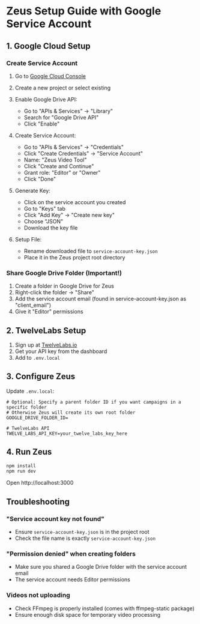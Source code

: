 # Zeus Setup Guide with Google Service Account

## 1. Google Cloud Setup

### Create Service Account

1. Go to [Google Cloud Console](https://console.cloud.google.com)
2. Create a new project or select existing
3. Enable Google Drive API:
   - Go to "APIs & Services" → "Library"
   - Search for "Google Drive API"
   - Click "Enable"

4. Create Service Account:
   - Go to "APIs & Services" → "Credentials"
   - Click "Create Credentials" → "Service Account"
   - Name: "Zeus Video Tool"
   - Click "Create and Continue"
   - Grant role: "Editor" or "Owner"
   - Click "Done"

5. Generate Key:
   - Click on the service account you created
   - Go to "Keys" tab
   - Click "Add Key" → "Create new key"
   - Choose "JSON"
   - Download the key file

6. Setup File:
   - Rename downloaded file to `service-account-key.json`
   - Place it in the Zeus project root directory

### Share Google Drive Folder (Important!)

1. Create a folder in Google Drive for Zeus
2. Right-click the folder → "Share"
3. Add the service account email (found in service-account-key.json as "client_email")
4. Give it "Editor" permissions

## 2. TwelveLabs Setup

1. Sign up at [TwelveLabs.io](https://twelvelabs.io)
2. Get your API key from the dashboard
3. Add to `.env.local`

## 3. Configure Zeus

Update `.env.local`:
```env
# Optional: Specify a parent folder ID if you want campaigns in a specific folder
# Otherwise Zeus will create its own root folder
GOOGLE_DRIVE_FOLDER_ID=

# TwelveLabs API
TWELVE_LABS_API_KEY=your_twelve_labs_key_here
```

## 4. Run Zeus

```bash
npm install
npm run dev
```

Open http://localhost:3000

## Troubleshooting

### "Service account key not found"
- Ensure `service-account-key.json` is in the project root
- Check the file name is exactly `service-account-key.json`

### "Permission denied" when creating folders
- Make sure you shared a Google Drive folder with the service account email
- The service account needs Editor permissions

### Videos not uploading
- Check FFmpeg is properly installed (comes with ffmpeg-static package)
- Ensure enough disk space for temporary video processing